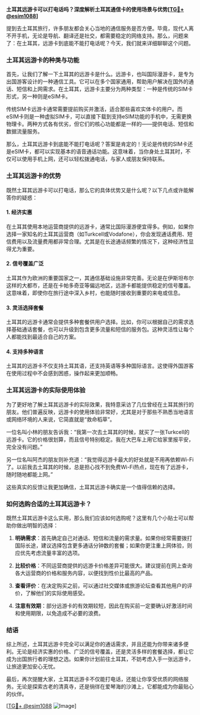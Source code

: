 **土耳其远游卡可以打电话吗？深度解析土耳其通信卡的使用场景与优势[[TG💪+ @esim1088](https://t.me/s/esim1088)]**

提到去土耳其旅行，许多朋友都会关心当地的通信服务是否方便。毕竟，现代人离不开手机，无论是导航、翻译还是社交，都需要稳定的网络支持。那么，问题来了：在土耳其，远游卡到底能不能打电话呢？今天，我们就来详细聊聊这个问题。

### 土耳其远游卡的种类与功能

首先，让我们了解一下土耳其的远游卡是什么。远游卡，也叫国际漫游卡，是专为出国游客设计的一种通信工具。它可以在多个国家通用，帮助用户解决在国外的通话、短信和上网需求。在土耳其，远游卡主要分为两种类型：一种是传统的SIM卡形式，另一种则是eSIM卡。

传统SIM卡远游卡通常需要提前购买并激活，适合那些喜欢实体卡的用户。而eSIM卡则是一种虚拟SIM卡，可以直接下载到支持eSIM功能的手机中，无需更换物理卡。两种方式各有优劣，但它们的核心功能都是一样的——提供电话、短信和数据流量服务。

那么，土耳其远游卡到底能不能打电话呢？答案是肯定的！无论是传统的SIM卡还是eSIM卡，都可以实现基本的语音通话功能。这意味着，当你身处土耳其时，不仅可以使用手机上网，还可以轻松拨通电话，与家人或朋友保持联系。

### 土耳其远游卡的优势

既然土耳其远游卡可以打电话，那么它的具体优势又是什么呢？以下几点或许能解答你的疑惑：

#### 1. **经济实惠**
   在土耳其使用本地运营商提供的远游卡，通常比国际漫游便宜得多。例如，如果你选择一家知名的土耳其运营商（如Turkcell或Vodafone），你会发现通话费用、短信费用以及流量费用都非常合理。尤其是在长途通话频繁的情况下，这种经济性显得尤为重要。

#### 2. **信号覆盖广泛**
   土耳其作为欧洲的重要国家之一，其通信基础设施非常完善。无论是在伊斯坦布尔这样的大都市，还是在卡帕多奇亚等偏远地区，远游卡都能提供稳定的信号覆盖。这意味着，即使你在旅行途中深入乡村，也能随时接收到重要的来电或信息。

#### 3. **灵活选择套餐**
   土耳其的远游卡通常会提供多种套餐供用户选择。比如，你可以根据自己的需求选择基础通话套餐，也可以升级到包含更多流量和短信的服务包。这种灵活性让每个人都能找到最适合自己的方案。

#### 4. **支持多种语言**
   土耳其的远游卡不仅支持土耳其语，还支持英语等多种国际语言。这使得外国游客在使用过程中不会感到困惑，操作起来更加顺畅。

### 土耳其远游卡的实际使用体验

为了更好地了解土耳其远游卡的实际效果，我特意采访了几位曾经在土耳其旅行的朋友。他们普遍反映，远游卡的使用体验非常好，尤其是对于那些不熟悉当地语言或网络环境的人来说，它简直就是“救命稻草”。

一位名叫小林的朋友告诉我：“我第一次去土耳其的时候，就买了一张Turkcell的远游卡。它的价格很划算，而且信号特别稳定。我在大巴车上用它给家里报平安，完全没有问题。”

另一位名叫阿杰的朋友则补充道：“我觉得远游卡最大的好处就是不用再依赖Wi-Fi了。以前我去土耳其的时候，总是担心找不到免费Wi-Fi热点，现在有了远游卡，随时随地都能上网。”

这些真实的反馈让我更加确信，土耳其远游卡确实是一个值得信赖的选择。

### 如何选购合适的土耳其远游卡？

既然土耳其远游卡这么实用，那么我们应该如何选购呢？这里有几个小贴士可以帮助你做出明智的选择：

1. **明确需求**：首先确定自己对通话、短信和流量的需求量。如果你经常需要拨打国际长途，建议选择包含更多通话分钟数的套餐；如果你更注重上网体验，则应优先考虑流量丰富的选项。

2. **比较价格**：不同运营商提供的远游卡价格差异可能很大。建议提前在网上查询各大运营商的价格和服务内容，以便找到性价比最高的产品。

3. **查看评价**：在决定购买之前，可以通过社交媒体或旅游论坛查看其他用户的评价，了解他们的实际使用感受。

4. **注意有效期**：部分远游卡的有效期较短，因此在购买前一定要确认好激活时间和使用期限，以免造成不必要的浪费。

### 结语

综上所述，土耳其远游卡完全可以满足你的通话需求，并且还能为你带来诸多便利。无论是经济实惠的价格、广泛的信号覆盖，还是灵活多样的套餐选择，都让它成为出国旅行者的理想之选。如果你计划前往土耳其，不妨考虑入手一张远游卡，让旅途更加安心无忧。

最后，再次提醒大家，土耳其远游卡不仅能打电话，还能让你享受优质的网络服务。无论是探索古老的清真寺，还是徜徉在爱琴海的沙滩上，它都能成为你最贴心的伙伴。

[[TG💪+ @esim1088](https://t.me/s/esim1088) ![Image](https://i.postimg.cc/4NQfJmqS/Snipaste-2025-05-13-00-14-12.png)]